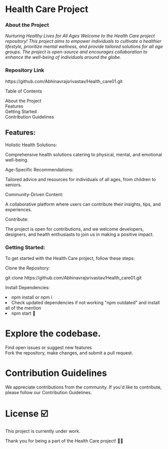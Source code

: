 <h1>Health Care Project</h1>

<h3>About the Project</h3>
<i>Nurturing Healthy Lives for All Ages
Welcome to the Health Care project repository! This project aims to empower individuals to cultivate a healthier lifestyle, prioritize mental wellness, and provide tailored solutions for all age groups. The project is open-source and encourages collaboration to enhance the well-being of individuals around the globe.</i>

<h3>Repository Link</h3>
https://github.com/Abhinavrajsrivastav/Health_care01.git<br>

<p>Table of Contents</p>
About the Project<br>
Features<br>
Getting Started<br>
Contribution Guidelines<br>

<h2>Features:</h2>
<p>Holistic Health Solutions:</p> Comprehensive health solutions catering to physical, mental, and emotional well-being.

<p>Age-Specific Recommendations:</p> Tailored advice and resources for individuals of all ages, from children to seniors.

<p>Community-Driven Content:</p> A collaborative platform where users can contribute their insights, tips, and experiences.

<p>Contribute:</p> The project is open for contributions, and we welcome developers, designers, and health enthusiasts to join us in making a positive impact.

<h3>Getting Started:</h3>
<p>To get started with the Health Care project, follow these steps:</p>

<p>Clone the Repository:</p>
git clone https://github.com/Abhinavrajsrivastav/Health_care01.git

<p>Install Dependencies:</p>

<li>npm install or npm i</li>
<li> Check updated dependencies if not working "npm outdated" and install all of the mention</li>
<li>npm start 🚤</li>

# Explore the codebase.
Find open issues or suggest new features<br>
Fork the repository, make changes, and submit a pull request.<br>

# Contribution Guidelines
We appreciate contributions from the community. If you'd like to contribute, please follow our Contribution Guidelines.<br>

# License ☑️
This project is currently under work.

Thank you for being a part of the Health Care project! 🌱💪
